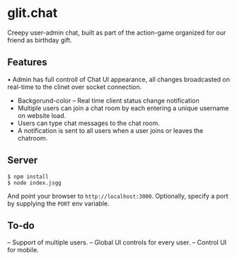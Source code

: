 
# glit.chat

Creepy user-admin chat, built as part of the action-game organized for our friend as birthday gift.

## Features

• Admin has full controll of Chat UI appearance, all changes broadcasted on real-time to the clinet over socket connection. 
  - Backgorund-color
– Real time client status change notification
- Multiple users can join a chat room by each entering a unique username
on website load.
- Users can type chat messages to the chat room.
- A notification is sent to all users when a user joins or leaves
the chatroom.

## Server

```
$ npm install
$ node index.jsgg
```

And point your browser to `http://localhost:3000`. Optionally, specify
a port by supplying the `PORT` env variable.


## To-do


– Support of multiple users.
– Global UI controls for every user.
– Control UI for mobile. 
